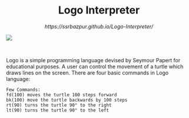 <h1 align="center">Logo Interpreter</h1>
<p align="center"><i> https://ssrbazpur.github.io/Logo-Interpreter/ </i> <br>

<img src="https://upload.wikimedia.org/wikipedia/commons/2/2c/Remi_turtlegrafik.png" align="center"></p>
<br>
<p>Logo is a simple programming language devised by Seymour Papert for educational purposes. A user can control the movement of a turtle which draws lines on the screen. There are four basic commands in Logo language:</p>

```
Few Commands:
fd(100) moves the turtle 100 steps forward
bk(100) move the turtle backwards by 100 steps
rt(90) turns the turtle 90° to the right
lt(90) turns the turtle 90° to the left

```



